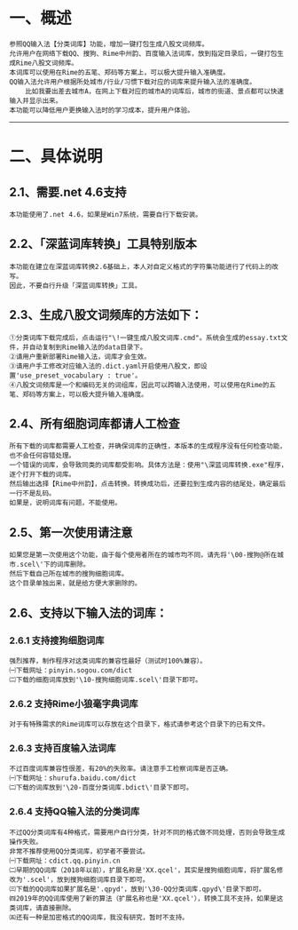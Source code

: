 # 一、概述
	参照QQ输入法【分类词库】功能，增加一键打包生成八股文词频库。
	允许用户在网络下载QQ、搜狗、Rime中州韵、百度输入法词库，放到指定目录后，一键打包生成Rime八股文词频库。
	本词库可以使用在Rime的五笔、郑码等方案上，可以极大提升输入准确度。
	QQ输入法允许用户根据所处城市/行业/习惯下载对应的词库来提升输入法的准确度。	
		比如我要出差去城市A，在网上下载对应的城市A的词库后，城市的街道、景点都可以快速输入并显示出来。
	本功能可以降低用户更换输入法时的学习成本，提升用户体验。
------------

# 二、具体说明

## 2.1、需要.net 4.6支持
	本功能使用了.net 4.6，如果是Win7系统，需要自行下载安装。

## 2.2、「深蓝词库转换」工具特别版本
	本功能在建立在深蓝词库转换2.6基础上，本人对自定义格式的字符集功能进行了代码上的改写。
	因此，不要自行升级「深蓝词库转换」工具。

## 2.3、生成八股文词频库的方法如下：
	①分类词库下载完成后，点击运行"\!一键生成八股文词库.cmd"。系统会生成的essay.txt文件，并自动复制到Rime输入法的data目录下。
	②请用户重新部署Rime输入法，词库才会生效。
	③请用户手工修改对应输入法的.dict.yaml开启使用八股文，即设置'use_preset_vocabulary : true'。
	④八股文词频库是一个和编码无关的词组库，因此可以跨输入法使用，可以使用在Rime的五笔、郑码等方案上，可以极大提升输入准确度。

## 2.4、所有细胞词库都请人工检查
	所有下载的词库都需要人工检查，并确保词库的正确性，本版本的生成程序没有任何检查功能，也不会任何容错处理。
	一个错误的词库，会导致同类的词库都受影响。具体方法是：使用"\深蓝词库转换.exe"程序，逐个打开下载的词库。
	然后输出选择【Rime中州韵】，点击转换。转换成功后，还要拉到生成内容的结尾处，确定最后一行不是乱码。
	如果是，说明词库有问题，不能使用。

## 2.5、第一次使用请注意
	如果您是第一次使用这个功能，由于每个使用者所在的城市均不同，请先将'\00-搜狗@所在城市.scel\'下的词库删除。
	然后下载自己所在城市的搜狗细胞词库。
	这个目录单独出来，就是给方便大家删除的。

## 2.6、支持以下输入法的词库：
### 2.6.1 支持搜狗细胞词库
	强烈推荐，制作程序对这类词库的兼容性最好（测试时100%兼容）。
	㈠下载网址：pinyin.sogou.com/dict
	㈡下载的细胞词库放到'\10-搜狗细胞词库.scel\'目录下即可。
### 2.6.2 支持Rime小狼毫字典词库
	对于有特殊需求的Rime词库可以存放在这个目录下，格式请参考这个目录下的已有文件。
### 2.6.3 支持百度输入法词库
	不过百度词库兼容性很差，有20%的失败率。请注意手工检察词库是否正确。
	㈠下载网址：shurufa.baidu.com/dict
	㈡下载的词库放到'\20-百度分类词库.bdict\'目录下即可。
### 2.6.4 支持QQ输入法的分类词库
	不过QQ分类词库有4种格式，需要用户自行分类，针对不同的格式做不同处理，否则会导致生成操作失败。
	非常不推荐使用QQ分类词库，初学者不要尝试。
	㈠下载网址：cdict.qq.pinyin.cn
	㈡早期的QQ词库（2018年以前），扩展名称是'XX.qcel'，其实是搜狗细胞词库，将扩展名修改为'.scel'，放到搜狗细胞词库目录下即可。
	㈢下载的QQ词库如果扩展名是'.qpyd'，放到'\30-QQ分类词库.qpyd\'目录下即可。
	㈣2019年的QQ词库使用了新的算法（扩展名称也是'XX.qcel'），转换工具不支持，如果是这类词库，请直接删除。
	㈤还有一种是加密格式的QQ词库，我没有研究，暂时不支持。
